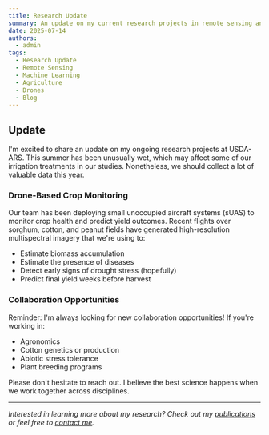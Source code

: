 ```yaml
---
title: Research Update
summary: An update on my current research projects in remote sensing and AI for crop improvement.
date: 2025-07-14
authors:
  - admin
tags:
  - Research Update
  - Remote Sensing
  - Machine Learning
  - Agriculture
  - Drones
  - Blog
---
```


## Update

I'm excited to share an update on my ongoing research projects at USDA-ARS. This summer has been unusually wet, which may affect some of our irrigation treatments in our studies. Nonetheless, we should collect a lot of valuable data this year.

### Drone-Based Crop Monitoring

Our team has been deploying small unoccupied aircraft systems (sUAS) to monitor crop health and predict yield outcomes. Recent flights over sorghum, cotton, and peanut fields have generated high-resolution multispectral imagery that we're using to:

- Estimate biomass accumulation
- Estimate the presence of diseases
- Detect early signs of drought stress (hopefully)
- Predict final yield weeks before harvest

### Collaboration Opportunities

Reminder: I'm always looking for new collaboration opportunities! If you're working in:
- Agronomics
- Cotton genetics or production
- Abiotic stress tolerance
- Plant breeding programs

Please don't hesitate to reach out. I believe the best science happens when we work together across disciplines.

---

*Interested in learning more about my research? Check out my [publications](/publication/) or feel free to [contact me](/#contact).*
